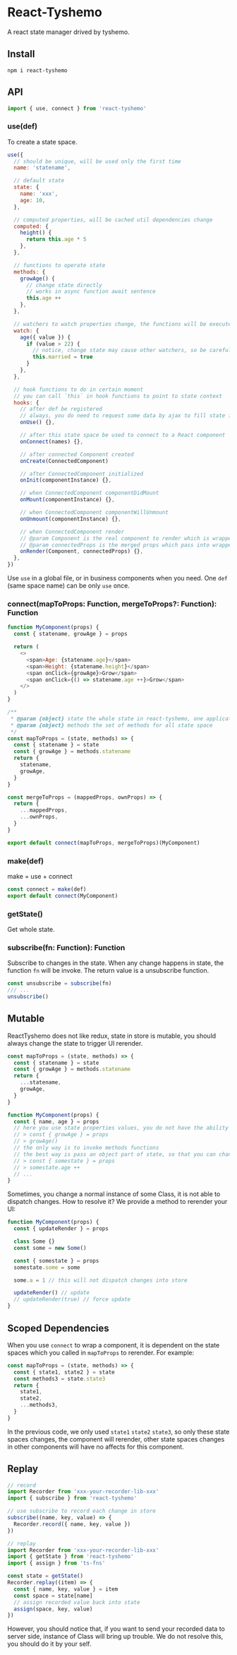 # React-Tyshemo

A react state manager drived by tyshemo.

## Install

```
npm i react-tyshemo
```

## API

```js
import { use, connect } from 'react-tyshemo'
```

### use(def)

To create a state space.

```js
use({
  // should be unique, will be used only the first time
  name: 'statename',

  // default state
  state: {
    name: 'xxx',
    age: 10,
  },

  // computed properties, will be cached util dependencies change
  computed: {
    height() {
      return this.age * 5
    },
  },

  // functions to operate state
  methods: {
    growAge() {
      // change state directly
      // works in async function await sentence
      this.age ++
    },
  },

  // watchers to watch properties change, the functions will be executed after the properteis change
  watch: {
    age({ value }) {
      if (value > 22) {
        // notice, change state may cause other watchers, so be careful to do this
        this.married = true
      }
    },
  },

  // hook functions to do in certain moment
  // you can call `this` in hook functions to point to state context
  hooks: {
    // after def be registered
    // always, you do need to request some data by ajax to fill state in this hook
    onUse() {},

    // after this state space be used to connect to a React component
    onConnect(names) {},

    // after connected Component created
    onCreate(ConnectedComponent)

    // after ConnectedComponent initialized
    onInit(componentInstance) {},

    // when ConnectedComponent componentDidMount
    onMount(componentInstance) {},

    // when ConnectedComponent componentWillUnmount
    onUnmount(componentInstance) {},

    // when ConnectedComponent render
    // @param Component is the real component to render which is wrapped in ConnectedComponent
    // @param connectedProps is the merged props which pass into wrapped component
    onRender(Component, connectedProps) {},
  },
})
```

Use `use` in a global file, or in business components when you need.
One `def` (same space name) can be only `use` once.

### connect(mapToProps: Function, mergeToProps?: Function): Function

```js
function MyComponent(props) {
  const { statename, growAge } = props

  return (
    <>
      <span>Age: {statename.age}</span>
      <span>Height: {statename.height}</span>
      <span onClick={growAge}>Grow</span>
      <span onClick={() => statename.age ++}>Grow</span>
    </>
  )
}

/**
 * @param {object} state the whole state in react-tyshemo, one application will own only one state, all data are here
 * @param {object} methods the set of methods for all state space
 */
const mapToProps = (state, methods) => {
  const { statename } = state
  const { growAge } = methods.statename
  return {
    statename,
    growAge,
  }
}

const mergeToProps = (mappedProps, ownProps) => {
  return {
    ...mappedProps,
    ...ownProps,
  }
}

export default connect(mapToProps, mergeToProps)(MyComponent)
```

### make(def)

make = use + connect

```js
const connect = make(def)
export default connect(MyComponent)
```

### getState()

Get whole state.

### subscribe(fn: Function): Function

Subscribe to changes in the state. When any change happens in state, the function `fn` will be invoke.
The return value is a unsubscribe function.

```js
const unsubscribe = subscribe(fn)
/// ...
unsubscribe()
```

## Mutable

ReactTyshemo does not like redux, state in store is mutable, you should always change the state to trigger UI rerender.

```js
const mapToProps = (state, methods) => {
  const { statename } = state
  const { growAge } = methods.statename
  return {
    ...statename,
    growAge,
  }
}

function MyComponent(props) {
  const { name, age } = props
  // here you use state properties values, you do not have the ability to change state value,
  // > const { growAge } = props
  // > growAge()
  // the only way is to invoke methods functions
  // the best way is pass an object part of state, so that you can change the object's properties
  // > const { somestate } = props
  // > somestate.age ++
  // ...
}
```

Sometimes, you change a normal instance of some Class, it is not able to dispatch changes.
How to resolve it? We provide a method to rerender your UI:

```js
function MyComponent(props) {
  const { updateRender } = props

  class Some {}
  const some = new Some()

  const { somestate } = props
  somestate.some = some

  some.a = 1 // this will not dispatch changes into store

  updateRender() // update
  // updateRender(true) // force update
}
```

## Scoped Dependencies

When you use `connect` to wrap a component, it is dependent on the state spaces which you called in `mapToProps` to rerender. For example:

```js
const mapToProps = (state, methods) => {
  const { state1, state2 } = state
  const methods3 = state.state3
  return {
    state1,
    state2,
    ...methods3,
  }
}
```

In the previous code, we only used `state1` `state2` `state3`, so only these state spaces changes, the component will rerender, other state spaces changes in other components will have no affects for this component.

## Replay

```js
// record
import Recorder from 'xxx-your-recorder-lib-xxx'
import { subscribe } from 'react-tyshemo'

// use subscribe to record each change in store
subscribe((name, key, value) => {
  Recorder.record({ name, key, value })
})
```

```js
// replay
import Recorder from 'xxx-your-recorder-lib-xxx'
import { getState } from 'react-tyshemo'
import { assign } from 'ts-fns'

const state = getState()
Recorder.replay((item) => {
  const { name, key, value } = item
  const space = state[name]
  // assign recorded value back into state
  assign(space, key, value)
})
```

However, you should notice that, if you want to send your recorded data to server side, instance of Class will bring up trouble. We do not resolve this, you should do it by your self.
